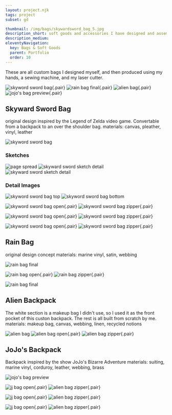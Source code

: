 ```yaml
---
layout: project.njk
tags: project
subset: gd

thumbnail: /img/bags/skywardsword_bag_5.jpg
description_short: soft goods and accessories I have designed and assembled
description_medium:
eleventyNavigation:
  key: Bags & Soft Goods
  parent: Portfolio
  order: 10
---
```


These are all custom bags I designed myself, and then produced using my hands, a sewing machine, and my laser cutter.

![skyword sword bag](/img/bags/skywardsword_bag_8.jpg){.pair} ![rain bag final](/img/bags/rain_bag_1.jpg){.pair}
![alien bag](/img/bags/upcycled_black_bag_4.jpg){.pair} ![jojo's bag preview](/img/bags/JJBABackpack1tall.jpg){.pair}

## Skyward Sword Bag

original design inspired by the Legend of Zelda video game. Convertable from a backpack to an over the shoulder bag.
materials: canvas, pleather, vinyl, leather

![skyword sword bag](/img/bags/skywardsword_bag_8.jpg)

### Sketches

![page spread](/img/bags/Skywardsword_bag_sketch_1.jpg)
![skyward sword sketch detail](/img/bags/Skywardsword_bag_sketch_2.jpg) ![skyward sword sketch detail](/img/bags/Skywardsword_bag_sketch_3.jpg)

### Detail Images

![skyword sword bag top](/img/bags/skywardsword_bag_1.jpg)
![skyword sword bag bottom](/img/bags/skywardsword_bag_2.jpg)

![skyword sword bag open](/img/bags/skywardsword_bag_3.jpg){.pair} ![skyword sword bag zipper](/img/bags/skywardsword_bag_4.jpg){.pair}

![skyword sword bag open](/img/bags/skywardsword_bag_5.jpg){.pair} ![skyword sword bag zipper](/img/bags/skywardsword_bag_6.jpg){.pair}

![skyword sword bag open](/img/bags/skywardsword_bag_7.jpg){.pair} ![skyword sword bag zipper](/img/bags/skywardsword_bag_9.jpg){.pair}

## Rain Bag

original design concept
materials: marine vinyl, satin, webbing

![rain bag final](/img/bags/rain_bag_1.jpg)

![rain bag open](/img/bags/rain_bag_2.jpg){.pair} ![rain bag zipper](/img/bags/rain_bag_3.jpg){.pair}

![rain bag final](/img/bags/rain_bag_4.jpg)

## Alien Backpack

The white section is a makeup bag I didn't use, so I used it as the front pocket of this custon backpack. The rest is all built from scratch by me.
materials: makeup bag, canvas, webbing, linen, recycled notions

![alien bag](/img/bags/upcycled_black_bag_4.jpg)
![alien bag open](/img/bags/upcycled_black_bag_1.jpg){.pair} ![alien bag zipper](/img/bags/upcycled_black_bag_2.jpg){.pair}

## JoJo's Backpack

Backpack inspired by the show JoJo's Bizarre Adventure
materials: suiting, marine vinyl, corduroy, leather, webbing, brass

![jojo's bag preview](/img/bags/JJBABackpack1.jpg)

![jj bag open](/img/bags/JJBABackpack2.jpg){.pair} ![alien bag zipper](/img/bags/JJBABackpack4.jpg){.pair}

![jj bag open](/img/bags/JJBABackpack5.jpg){.pair} ![alien bag zipper](/img/bags/JJBABackpack6.jpg){.pair}

![jj bag open](/img/bags/JJBABackpack8.jpg){.pair} ![alien bag zipper](/img/bags/JJBABackpack9.jpg){.pair}
